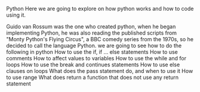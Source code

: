 Python 
Here we are going to explore on how python works and how to code using it.

   Guido van Rossum was  the one who created python, when he began implementing Python, he was also reading the published scripts from "Monty Python's Flying Circus", a BBC comedy series from the 1970s, so he decided to call the language Python. 
 we are going to see how to do the following in python
 How to use the if, if ... else statements
How to use comments
How to affect values to variables
How to use the while and for loops
How to use the break and continues statements
How to use else clauses on loops
What does the pass statement do, and when to use it
How to use range
What does return a function that does not use any return statement
